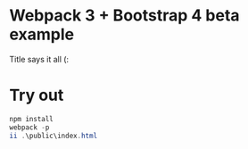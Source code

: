 # Webpack 3 + Bootstrap 4 beta example

Title says it all (:

# Try out

```powershell
npm install
webpack -p
ii .\public\index.html
```
